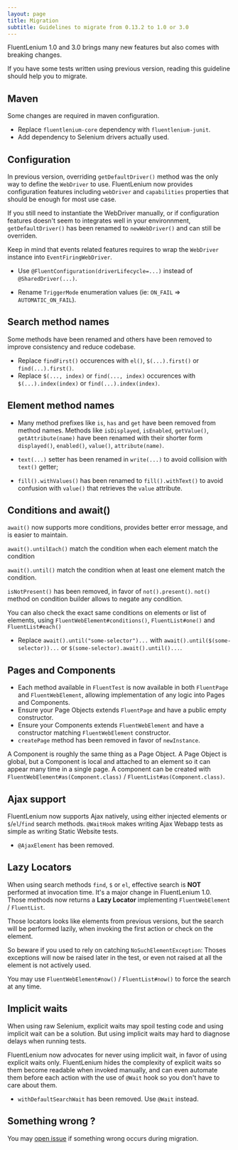 ```yaml
---
layout: page
title: Migration
subtitle: Guidelines to migrate from 0.13.2 to 1.0 or 3.0
---
```


FluentLenium 1.0 and 3.0 brings many new features but also comes with breaking changes.

If you have some tests written using previous version, reading this guideline should help you to migrate.

Maven
-----
Some changes are required in maven configuration.

- Replace `fluentlenium-core` dependency with `fluentlenium-junit`.
- Add dependency to Selenium drivers actually used.

Configuration
-------------
In previous version, overriding `getDefaultDriver()` method was the only way to define
the `WebDriver` to use. FluentLenium now provides configuration features including
`webDriver` and `capabilities` properties that should be enough for most use case.

If you still need to instantiate the WebDriver manually, or if configuration
features doesn't seem to integrates well in your environnment, `getDefaultDriver()` has been renamed to `newWebDriver()`
and can still be overriden.

Keep in mind that events related features requires to wrap the `WebDriver` instance into `EventFiringWebDriver`.

- Use `@FluentConfiguration(driverLifecycle=...)` instead of `@SharedDriver(...)`.

- Rename `TriggerMode` enumeration values (ie: `ON_FAIL` => `AUTOMATIC_ON_FAIL`).

Search method names
-------------------
Some methods have been renamed and others have been removed to improve consistency and reduce codebase.

- Replace `findFirst()` occurences with `el()`, `$(...).first()` or `find(...).first()`.
- Replace `$(..., index)` or `find(..., index)` occurences with `$(...).index(index)` or `find(...).index(index)`.

Element method names
--------------------
- Many method prefixes like `is`, `has` and `get` have been removed from method names.
Methods like `isDisplayed`, `isEnabled`, `getValue()`, `getAttribute(name)` have been
renamed with their shorter form `displayed()`, `enabled()`, `value()`, `attribute(name)`.

- `text(...)` setter has been renamed in `write(...)` to avoid collision with `text()` getter;

- `fill().withValues()` has been renamed to `fill().withText()` to avoid confusion with `value()`
that retrieves the `value` attribute.

Conditions and await()
----------------------
`await()` now supports more conditions, provides better error message, and is easier to maintain. 

`await().untilEach()` match the condition when each element match the condition

`await().until()` match the condition when at least one element match the condition.

`isNotPresent()` has been removed, in favor of `not().present()`. `not()` method on condition builder
 allows to negate any condition.

You can also check the exact same conditions on elements or list of elements, using
`FluentWebElement#conditions()`, `FluentList#one()` and `FluentList#each()`

- Replace `await().until("some-selector")...` with `await().until($(some-selector))...` or
`$(some-selector).await().until()...`.

Pages and Components
--------------------

- Each method available in `FluentTest` is now available in both `FluentPage` and `FluentWebElement`, allowing 
implementation of any logic into Pages and Components.
- Ensure your Page Objects extends `FluentPage` and have a public empty constructor.
- Ensure your Components extends `FluentWebElement` and have a constructor matching `FluentWebElement` constructor.
- `createPage` method has been removed in favor of `newInstance`.

A Component is roughly the same thing as a Page Object. A Page Object is global, but a Component is local and attached
to an element so it can appear many time in a single page. A component can be created with
`FluentWebElement#as(Component.class)` / `FluentList#as(Component.class)`.

Ajax support
------------
FluentLenium now supports Ajax natively, using either injected elements or `$`/`el`/`find` search methods.
`@WaitHook` makes writing Ajax Webapp tests as simple as writing Static Website tests.

- `@AjaxElement` has been removed. 

Lazy Locators
-------------

When using search methods `find`, `$` or `el`, effective search is **NOT** performed at invocation time.
It's a major change in FluentLenium 1.0. Those methods now returns a **Lazy Locator** implementing 
`FluentWebElement` / `FluentList`. 

Those locators looks like elements from previous versions, but the search will be performed lazily, when invoking the
first action or check on the element.

So beware if you used to rely on catching `NoSuchElementException`: Thoses exceptions will now be
raised later in the test, or even not raised at all the element is not actively used.

You may use `FluentWebElement#now()` / `FluentList#now()` to force the search at any time.

Implicit waits
--------------
When using raw Selenium, explicit waits may spoil testing code and using implicit wait can be a solution.
But using implicit waits may hard to diagnose delays when running tests.
 
FluentLenium now advocates for never using implicit wait, in favor of using explicit waits only. FluentLenium hides the
complexity of explicit waits so them become readable when invoked manually, and can even automate them before each action with the
use of `@Wait` hook so you don't have to care about them.

- `withDefaultSearchWait` has been removed. Use `@Wait` instead.

Something wrong ?
------
You may [open issue](https://github.com/FluentLenium/FluentLenium/issues) if something wrong occurs during migration.
